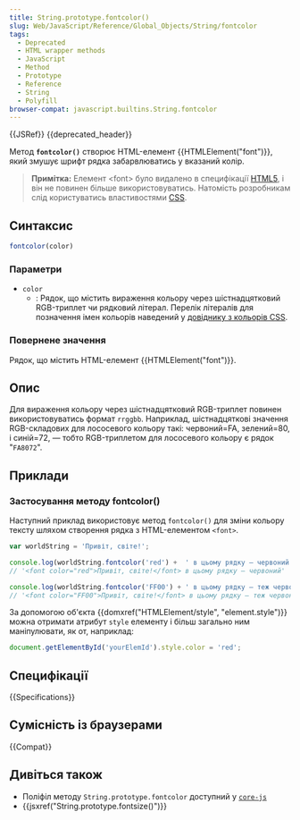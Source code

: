 ```yaml
---
title: String.prototype.fontcolor()
slug: Web/JavaScript/Reference/Global_Objects/String/fontcolor
tags:
  - Deprecated
  - HTML wrapper methods
  - JavaScript
  - Method
  - Prototype
  - Reference
  - String
  - Polyfill
browser-compat: javascript.builtins.String.fontcolor
---
```

{{JSRef}} {{deprecated_header}}

Метод **`fontcolor()`** створює HTML-елемент {{HTMLElement("font")}}, який змушує шрифт рядка забарвлюватись у вказаний колір.

> **Примітка:** Елемент \<font> було видалено в специфікації [HTML5](/uk/docs/Web/Guide/HTML/HTML5), і він не повинен більше використовуватись.
> Натомість розробникам слід користуватись властивостями [CSS](/uk/docs/Web/CSS).

## Синтаксис

```js
fontcolor(color)
```

### Параметри

- `color`
  - : Рядок, що містить вираження кольору через шістнадцятковий RGB-триплет чи рядковий літерал. Перелік літералів для позначення імен кольорів наведений у [довіднику з кольорів CSS](/uk/docs/Web/CSS/color_value).

### Повернене значення

Рядок, що містить HTML-елемент {{HTMLElement("font")}}.

## Опис

Для вираження кольору через шістнадцятковий RGB-триплет повинен використовуватись формат `rrggbb`. Наприклад, шістнадцяткові значення RGB-складових для лососевого кольору такі: червоний=FA,
зелений=80, і синій=72, — тобто RGB-триплетом для лососевого кольору є рядок "`FA8072`".

## Приклади

### Застосування методу fontcolor()

Наступний приклад використовує метод `fontcolor()` для зміни кольору тексту шляхом створення рядка з HTML-елементом `<font>`.

```js
var worldString = 'Привіт, світе!';

console.log(worldString.fontcolor('red') +  ' в цьому рядку — червоний');
// '<font color="red">Привіт, світе!</font> в цьому рядку — червоний'

console.log(worldString.fontcolor('FF00') + ' в цьому рядку — теж червоний, але шістнадцятковим значенням');
// '<font color="FF00">Привіт, світе!</font> в цьому рядку — теж червоний, але шістнадцятковим значенням'
```

За допомогою об'єкта {{domxref("HTMLElement/style", "element.style")}} можна отримати атрибут `style` елементу і більш загально ним маніпулювати, як от, наприклад:

```js
document.getElementById('yourElemId').style.color = 'red';
```

## Специфікації

{{Specifications}}

## Сумісність із браузерами

{{Compat}}

## Дивіться також

- Поліфіл методу `String.prototype.fontcolor` доступний у [`core-js`](https://github.com/zloirock/core-js#ecmascript-string-and-regexp)
- {{jsxref("String.prototype.fontsize()")}}
